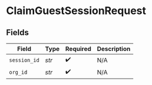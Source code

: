 # ClaimGuestSessionRequest


## Fields

| Field              | Type               | Required           | Description        |
| ------------------ | ------------------ | ------------------ | ------------------ |
| `session_id`       | *str*              | :heavy_check_mark: | N/A                |
| `org_id`           | *str*              | :heavy_check_mark: | N/A                |